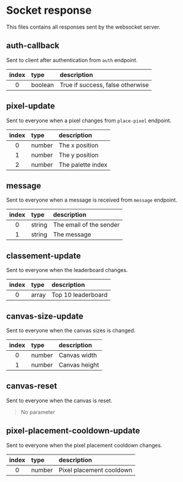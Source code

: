 # Socket response

This files contains all responses sent by the websocket server.

## auth-callback

Sent to client after authentication from `auth` endpoint.

| index | type    | description                      |
| :---: | :------ | :------------------------------- |
|   0   | boolean | True if success, false otherwise |

## pixel-update

Sent to everyone when a pixel changes from `place-pixel` endpoint.

| index | type   | description       |
| :---: | :----- | :---------------- |
|   0   | number | The x position    |
|   1   | number | The y position    |
|   2   | number | The palette index |

## message

Sent to everyone when a message is received from `message` endpoint.

| index | type   | description             |
| :---: | :----- | :---------------------- |
|   0   | string | The email of the sender |
|   1   | string | The message             |

## classement-update

Sent to everyone when the leaderboard changes.

| index | type  | description        |
| :---: | :---- | :----------------- |
|   0   | array | Top 10 leaderboard |

## canvas-size-update

Sent to everyone when the canvas sizes is changed.

| index | type   | description   |
| :---: | :----- | :------------ |
|   0   | number | Canvas width  |
|   1   | number | Canvas height |

## canvas-reset

Sent to everyone when the canvas is reset.

> No parameter

## pixel-placement-cooldown-update

Sent to everyone when the pixel placement cooldown changes.

| index | type  | description               |
| :---: | :---- | :------------------------ |
|   0   | number | Pixel placement cooldown |
